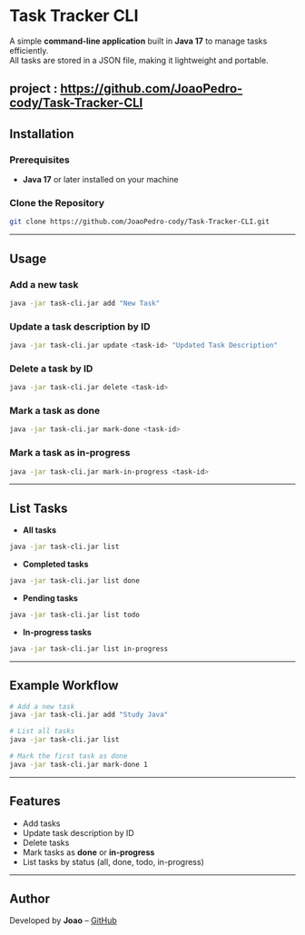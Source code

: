 # Task Tracker CLI

A simple **command-line application** built in **Java 17** to manage tasks efficiently.  
All tasks are stored in a JSON file, making it lightweight and portable.

project : [https://github.com/JoaoPedro-cody/Task-Tracker-CLI
](https://roadmap.sh/projects/task-tracker)
---

## Installation

### Prerequisites
- **Java 17** or later installed on your machine

### Clone the Repository
```bash
git clone https://github.com/JoaoPedro-cody/Task-Tracker-CLI.git
```

---

## Usage

### Add a new task
```bash
java -jar task-cli.jar add "New Task"
```

### Update a task description by ID
```bash
java -jar task-cli.jar update <task-id> "Updated Task Description"
```

### Delete a task by ID
```bash
java -jar task-cli.jar delete <task-id>
```

### Mark a task as done
```bash
java -jar task-cli.jar mark-done <task-id>
```

### Mark a task as in-progress
```bash
java -jar task-cli.jar mark-in-progress <task-id>
```

---

## List Tasks

- **All tasks**
```bash
java -jar task-cli.jar list
```

- **Completed tasks**
```bash
java -jar task-cli.jar list done
```

- **Pending tasks**
```bash
java -jar task-cli.jar list todo
```

- **In-progress tasks**
```bash
java -jar task-cli.jar list in-progress
```

---

## Example Workflow
```bash
# Add a new task
java -jar task-cli.jar add "Study Java"

# List all tasks
java -jar task-cli.jar list

# Mark the first task as done
java -jar task-cli.jar mark-done 1
```

---

## Features
- Add tasks  
- Update task description by ID  
- Delete tasks  
- Mark tasks as **done** or **in-progress**  
- List tasks by status (all, done, todo, in-progress)  

---

## Author
Developed by **Joao** – [GitHub](https://github.com/JoaoPedro-cody)

